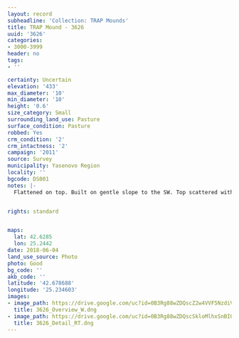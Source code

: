 ```yaml
---
layout: record
subheadline: 'Collection: TRAP Mounds'
title: TRAP Mound - 3626
uuid: '3626'
categories:
- 3000-3999
header: no
tags:
- ''

certainty: Uncertain
elevation: '433'
max_diameter: '10'
min_diameter: '10'
height: '0.6'
size_category: Small
surrounding_land_use: Pasture
surface_condition: Pasture
robbed: Yes
crm_condition: '2'
crm_intactness: '2'
campaign: '2011'
source: Survey
municipality: Yasenovo Region
locality: ''
bgcode: DS001
notes: |-
  Flattened on top. Built on gentle slope to the SW. Top scattered with stones.


rights: standard


maps:
  lat: 42.6285
  lon: 25.2442
date: 2018-06-04
land_use_source: Photo
photo: Good
bg_code: ''
akb_code: ''
latitude: '42.678688'
longitude: '25.234603'
images:
- image_path: https://drive.google.com/uc?id=0B3Rg88wZDQscZ2w4VVF5NzdiVnM
  title: 3626_Overview_W.dng
- image_path: https://drive.google.com/uc?id=0B3Rg88wZDQscSkloMlhxSnBIQkE
  title: 3626_Detail_RT.dng
---
```

